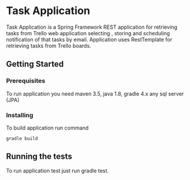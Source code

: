 # Task Application

Task Application is a Spring Framework REST application for retrieving tasks from Trello web application selecting , storing and scheduling notification of that tasks by email. 
Application uses RestTemplate for retrieving tasks from Trello boards. 

## Getting Started

### Prerequisites

To run application you need maven 3.5, java 1.8, gradle 4.x any sql server (JPA)

### Installing

To build application run command 

```
gradle build
```

## Running the tests

To run application test just run gradle test.

